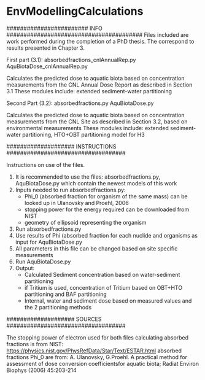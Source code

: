 # EnvModellingCalculations 
######################## INFO ########################################
Files included are work performed during the completion of a PhD thesis.
The correspond to results presented in Chapter 3.

First part (3.1):
absorbedfractions_cnlAnnualRep.py
AquBiotaDose_cnlAnnualRep.py

Calculates the predicted dose to aquatic biota based on concentration measurements from the CNL Annual Dose Report as
described in Section 3.1
These modules include: extended sediment-water partitioning


Second Part (3.2):
absorbedfractions.py
AquBiotaDose.py

Calculates the predicted dose to aquatic biota based on concentration measurements from the CNL Site as
described in Section 3.2, based on environmental measurements
These modules include: extended sediment-water partitioning, HTO+OBT partitioning model for H3

#################### INSTRUCTIONS ###################################

Instructions on use of the files.
1. It is recommended to use the files: absorbedfractions.py, AquBiotaDose.py which contain the newest models of this work
2. Inputs needed to run absorbedfractions.py:
    - Phi_0 (absorbed fraction for organism of the same mass) can be looked up in Ulanovsky and Proehl, 2006
    - stopping power for the energy required can be downloaded from NIST
    - geometry of ellipsoid representing the organism 
3. Run absorbedfractions.py
4. Use results of Phi (absorbed fraction for each nuclide and organisms as input for AquBiotaDose.py
5. All parameters in this file can be changed based on site specific measurements
6. Run AquBiotaDose.py
7. Output:
    - Calculated Sediment concentration based on water-sediment partitioning
    - if Tritium is used, concentration of Tritium based on OBT+HTO partitioning and BAF partitioning
    - Internal, water and sediment dose based on measured values and the 2 partitioning methods

#################### SOURCES ###################################

The stopping power of electron used for both files calculating absorbed fractions is from NIST:
https://physics.nist.gov/PhysRefData/Star/Text/ESTAR.html
absorbed fractions Phi_0 are from: A. Ulanovsky, G.Proehl. 
A practical method for assessment of dose conversion coefficientsfor aquatic biota;
Radiat Environ Biophys (2006) 45:203-214
